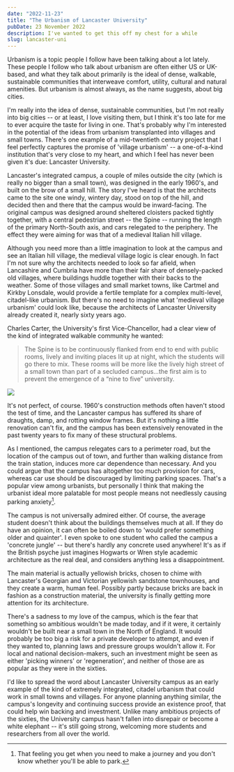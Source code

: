 ```yaml
---
date: "2022-11-23"
title: "The Urbanism of Lancaster University"
pubDate: 23 November 2022
description: I've wanted to get this off my chest for a while
slug: lancaster-uni
---
```


Urbanism is a topic people I follow have been talking about a lot lately.
These people I follow who talk about urbanism are often either US or UK-based, and what they talk about primarily is the ideal of dense, walkable, sustainable communities that interweave comfort, utility, cultural and natural amenities.
But urbanism is almost always, as the name suggests, about big cities.

I'm really into the idea of dense, sustainable communities, but I'm not really into big cities -- or at least, I love visiting them, but I think it's too late for me to ever acquire the taste for living in one.
That's probably why I'm interested in the potential of the ideas from urbanism transplanted into villages and small towns.
There's one example of a mid-twentieth century project that I feel perfectly captures the promise of 'village urbanism' -- a one-of-a-kind institution that's very close to my heart, and which I feel has never been given it's due: Lancaster University.

Lancaster's integrated campus, a couple of miles outside the city (which is really no bigger than a small town), was designed in the early 1960's, and built on the brow of a small hill.
The story I've heard is that the architects came to the site one windy, wintery day, stood on top of the hill, and decided then and there that the campus would be inward-facing.
The original campus was designed around sheltered cloisters packed tightly together, with a central pedestrian street -- the Spine -- running the length of the primary North-South axis, and cars relegated to the periphery.
The effect they were aiming for was that of a medieval Italian hill village.

Although you need more than a little imagination to look at the campus and see an Italian hill village, the medieval village logic is clear enough.
In fact I'm not sure why the architects needed to look so far afield, when Lancashire and Cumbria have more than their fair share of densely-packed old villages, where buildings huddle together with their backs to the weather.
Some of those villages and small market towns, like Cartmel and Kirkby Lonsdale, would provide a fertile template for a complex multi-level, citadel-like urbanism.
But there's no need to imagine what 'medieval village urbanism' could look like, because the architects of Lancaster University already created it, nearly sixty years ago.

Charles Carter, the University's first Vice-Chancellor, had a clear view of the kind of integrated walkable community he wanted:

> The Spine is to be continuously flanked from end to end with public rooms, lively and inviting places lit up at night, which the students will go there to mix. These rooms will be more like the lively high street of a small town than part of a secluded campus…the first aim is to prevent the emergence of a “nine to five” university.

![](/astro-tutorial/assets/blog/physics_gardens.png)

It's not perfect, of course. 1960's construction methods often haven't stood the test of time, and the Lancaster campus has suffered its share of draughts, damp, and rotting window frames.
But it's nothing a little renovation can't fix, and the campus has been extensively renovated in the past twenty years to fix many of these structural problems.

As I mentioned, the campus relegates cars to a perimeter road, but the location of the campus out of town, and further than walking distance from the train station, induces more car dependence than necessary.
And you could argue that the campus has altogether too much provision for cars, whereas car use should be discouraged by limiting parking spaces.
That's a popular view among urbanists, but personally I think that making the urbanist ideal more palatable for most people means not needlessly causing parking anxiety[^1].

The campus is not universally admired either. Of course, the average student doesn't think about the buildings themselves much at all.
If they do have an opinion, it can often be boiled down to 'would prefer something older and quainter'.
I even spoke to one student who called the campus a 'concrete jungle' -- but there's hardly any concrete used anywhere!
It's as if the British psyche just imagines Hogwarts or Wren style academic architecture as the real deal, and considers anything less a disappointment.

The main material is actually yellowish bricks, chosen to chime with Lancaster's Georgian and Victorian yellowish sandstone townhouses, and they create a warm, human feel.
Possibly partly because bricks are back in fashion as a construction material, the university is finally getting more attention for its architecture.

There's a sadness to my love of the campus, which is the fear that something so ambitious wouldn't be made today, and if it were, it certainly wouldn't be built near a small town in the North of England.
It would probably be too big a risk for a private developer to attempt, and even if they wanted to, planning laws and pressure groups wouldn't allow it.
For local and national decision-makers, such an investment might be seen as either 'picking winners' or 'regeneration', and neither of those are as popular as they were in the sixties.

I'd like to spread the word about Lancaster University campus as an early example of the kind of extremely integrated, citadel urbanism that could work in small towns and villages.
For anyone planning anything similar, the campus's longevity and continuing success provide an existence proof, that could help win backing and investment.
Unlike many ambitious projects of the sixties, the University campus hasn't fallen into disrepair or become a white elephant -- it's still going strong, welcoming more students and researchers from all over the world.

[^1]: That feeling you get when you need to make a journey and you don't know whether you'll be able to park.